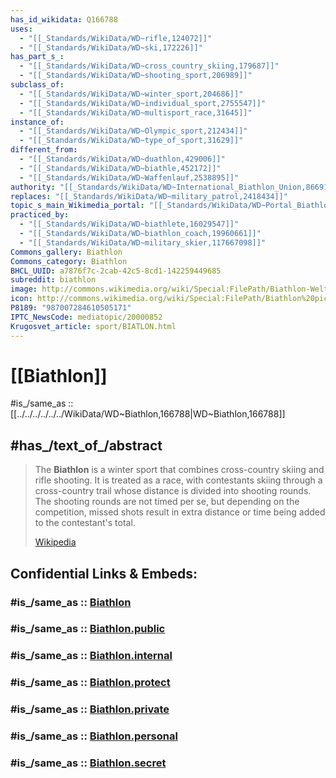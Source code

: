 ```yaml
---
has_id_wikidata: Q166788
uses:
  - "[[_Standards/WikiData/WD~rifle,124072]]"
  - "[[_Standards/WikiData/WD~ski,172226]]"
has_part_s_:
  - "[[_Standards/WikiData/WD~cross_country_skiing,179687]]"
  - "[[_Standards/WikiData/WD~shooting_sport,206989]]"
subclass_of:
  - "[[_Standards/WikiData/WD~winter_sport,204686]]"
  - "[[_Standards/WikiData/WD~individual_sport,2755547]]"
  - "[[_Standards/WikiData/WD~multisport_race,31645]]"
instance_of:
  - "[[_Standards/WikiData/WD~Olympic_sport,212434]]"
  - "[[_Standards/WikiData/WD~type_of_sport,31629]]"
different_from:
  - "[[_Standards/WikiData/WD~duathlon,429006]]"
  - "[[_Standards/WikiData/WD~biathle,452172]]"
  - "[[_Standards/WikiData/WD~Waffenlauf,2538895]]"
authority: "[[_Standards/WikiData/WD~International_Biathlon_Union,866910]]"
replaces: "[[_Standards/WikiData/WD~military_patrol,2418434]]"
topic_s_main_Wikimedia_portal: "[[_Standards/WikiData/WD~Portal_Biathlon,8207868]]"
practiced_by:
  - "[[_Standards/WikiData/WD~biathlete,16029547]]"
  - "[[_Standards/WikiData/WD~biathlon_coach,19960661]]"
  - "[[_Standards/WikiData/WD~military_skier,117667098]]"
Commons_gallery: Biathlon
Commons_category: Biathlon
BHCL_UUID: a7876f7c-2cab-42c5-8cd1-142259449685
subreddit: biathlon
image: http://commons.wikimedia.org/wiki/Special:FilePath/Biathlon-Weltcup%202006%20Antholz%201.jpg
icon: http://commons.wikimedia.org/wiki/Special:FilePath/Biathlon%20pictogram.svg
P8189: "987007284610505171"
IPTC_NewsCode: mediatopic/20000852
Krugosvet_article: sport/BIATLON.html
---
```


# [[Biathlon]] 

#is_/same_as :: [[../../../../../../WikiData/WD~Biathlon,166788|WD~Biathlon,166788]] 

## #has_/text_of_/abstract 

> The **Biathlon** is a winter sport that combines cross-country skiing and rifle shooting. 
> It is treated as a race, with contestants skiing through a cross-country trail 
> whose distance is divided into shooting rounds. 
> The shooting rounds are not timed per se, but depending on the competition, 
> missed shots result in extra distance or time being added to the contestant's total.
>
> [Wikipedia](https://en.wikipedia.org/wiki/Biathlon)


## Confidential Links & Embeds: 

### #is_/same_as :: [Biathlon](/_Standards/Society/Communication/Media/Performing_Arts/Sport/Individual_Sport/Biathlon.md) 

### #is_/same_as :: [Biathlon.public](/_public/Society/Communication/Media/Performing_Arts/Sport/Individual_Sport/Biathlon.public.md) 

### #is_/same_as :: [Biathlon.internal](/_internal/Society/Communication/Media/Performing_Arts/Sport/Individual_Sport/Biathlon.internal.md) 

### #is_/same_as :: [Biathlon.protect](/_protect/Society/Communication/Media/Performing_Arts/Sport/Individual_Sport/Biathlon.protect.md) 

### #is_/same_as :: [Biathlon.private](/_private/Society/Communication/Media/Performing_Arts/Sport/Individual_Sport/Biathlon.private.md) 

### #is_/same_as :: [Biathlon.personal](/_personal/Society/Communication/Media/Performing_Arts/Sport/Individual_Sport/Biathlon.personal.md) 

### #is_/same_as :: [Biathlon.secret](/_secret/Society/Communication/Media/Performing_Arts/Sport/Individual_Sport/Biathlon.secret.md)

